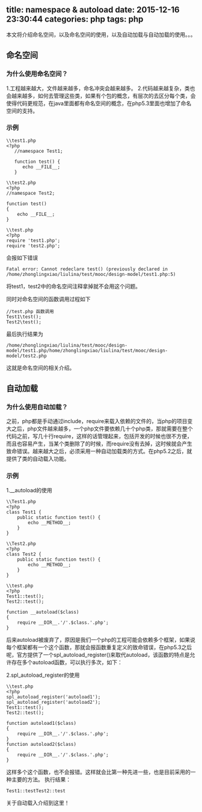 title: namespace & autoload
date: 2015-12-16 23:30:44
categories: php
tags: php
---
本文将介绍命名空间，以及命名空间的使用，以及自动加载与自动加载的使用。。。
<!--more-->
## 命名空间

### 为什么使用命名空间？
1.工程越来越大，文件越来越多，命名冲突会越来越多。
2.代码越来越复杂，类也会越来越多，如何去管理这些类，如果有个包的概念，有层次的去区分每个类，会使得代码更规范，在java里面都有命名空间的概念，在php5.3里面也增加了命名空间的支持。

### 示例
```
\\test1.php
<?php
   //namespace Test1;

   function test() {
      echo __FILE__;
   }
```
```
\\test2.php
<?php
//namespace Test2;

function test()
{
    echo __FILE__;
}

```
```
\\test.php
<?php
require 'test1.php';
require 'test2.php';
```
会报如下错误
```
Fatal error: Cannot redeclare test() (previously declared in /home/zhonglingxiao/liulina/test/mooc/design-model/test1.php:5)
```
将test1，test2中的命名空间注释拿掉就不会用这个问题。

同时对命名空间的函数调用过程如下
```
//test.php 函数调用
Test1\test();
Test2\test();
```
最后执行结果为
```
/home/zhonglingxiao/liulina/test/mooc/design-model/test1.php/home/zhonglingxiao/liulina/test/mooc/design-model/test2.php
```
这就是命名空间的相关介绍。

## 自动加载

### 为什么使用自动加载？
之前，php都是手动通过include，require来载入依赖的文件的，当php的项目变大之后，php文件越来越多，一个php文件要依赖几十个php类，那就需要在整个代码之前，写几十行require，这样的话管理起来，包括开发的时候也很不方便，而且也容易产生，当某个类删除了的时候，而require没有去掉，这时候就会产生致命错误。越来越大之后，必须采用一种自动加载类的方式。在php5.2之后，就提供了类的自动载入功能。

### 示例
1.__autoload的使用
```
\\Test1.php
<?php
class Test1 {
    public static function test() {
        echo __METHOD__;
    }
}
```
```
\\Test2.php
<?php
class Test2 {
    public static function test() {
        echo __METHOD__;
    }
}
```
```
\\test.php
<?php
Test1::test();
Test2::test();

function __autoload($class)
{
    require __DIR__.'/'.$class.'.php';
}

```
后来autoload被废弃了，原因是我们一个php的工程可能会依赖多个框架，如果说每个框架都有一个这个函数，那就会报函数重复定义的致命错误，在php5.3之后呢，官方提供了一个spl_autoload_register()来取代autoload，该函数的特点是允许存在多个autoload函数，可以执行多次，如下：

2.spl_autoload_register的使用
```
\\test.php
<?php
spl_autoload_register('autoload1');
spl_autoload_register('autoload2');
Test1::test();
Test2::test();

function autoload1($class)
{
    require __DIR__.'/'.$class.'.php';
}
function autoload2($class)
{
    require __DIR__.'/'.$class.'.php';
}

```
这样多个这个函数，也不会报错。这样就会比第一种先进一些，也是目前采用的一种主要的方法。
执行结果：
```
Test1::testTest2::test
```
关于自动载入介绍到这里！

